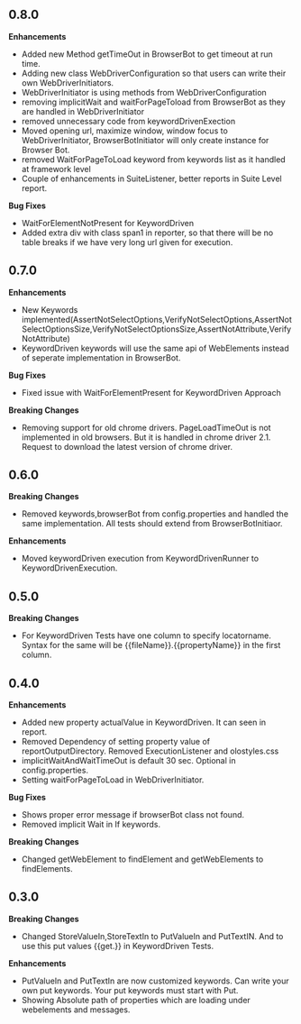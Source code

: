 0.8.0
------------

**Enhancements**

* Added new Method getTimeOut in BrowserBot to get timeout at run time.
* Adding new class WebDriverConfiguration so that users can write their own WebDriverInitiators.
* WebDriverInitiator is using methods from WebDriverConfiguration
* removing implicitWait and waitForPageToload from BrowserBot as they are handled in WebDriverInitiator
* removed unnecessary code from keywordDrivenExection
* Moved opening url, maximize window, window focus to WebDriverInitiator, BrowserBotInitiator will only create instance for Browser Bot.
* removed WaitForPageToLoad keyword from keywords list as it handled at framework level
* Couple of enhancements in SuiteListener, better reports in Suite Level report.
 

**Bug Fixes**

* WaitForElementNotPresent for KeywordDriven
* Added extra div with class span1 in reporter, so that there will be no table breaks if we have very long url given for execution.



0.7.0
------------

**Enhancements**

* New Keywords implemented(AssertNotSelectOptions,VerifyNotSelectOptions,AssertNotSelectOptionsSize,VerifyNotSelectOptionsSize,AssertNotAttribute,VerifyNotAttribute)
* KeywordDriven keywords will use the same api of WebElements instead of seperate implementation in BrowserBot.

**Bug Fixes**

* Fixed issue with WaitForElementPresent for KeywordDriven Approach

**Breaking Changes**

* Removing support for old chrome drivers. PageLoadTimeOut is not implemented in old browsers. But it is handled in chrome driver 2.1. Request to download the latest version of chrome driver.

0.6.0
------------

**Breaking Changes**

* Removed keywords,browserBot from config.properties and handled the same implementation. All tests should extend from BrowserBotInitiaor.

**Enhancements**

* Moved keywordDriven execution from KeywordDrivenRunner to KeywordDrivenExecution.

0.5.0
------------

**Breaking Changes**

* For KeywordDriven Tests have one column to specify locatorname. Syntax for the same will be {{fileName}}.{{propertyName}} in the first column.


0.4.0
------------

**Enhancements**

* Added new property actualValue in KeywordDriven. It can seen in report.
* Removed Dependency of setting property value of reportOutputDirectory. Removed ExecutionListener and olostyles.css
* implicitWaitAndWaitTimeOut is default 30 sec. Optional in config.properties.
* Setting waitForPageToLoad in WebDriverInitiator.


**Bug Fixes**

* Shows proper error message if browserBot class not found.
* Removed implicit Wait in If keywords.


**Breaking Changes**

* Changed getWebElement to findElement and getWebElements to findElements.


0.3.0
------------

**Breaking Changes**

* Changed StoreValueIn,StoreTextIn to PutValueIn and PutTextIN. And to use this put values {{get.<putname>}} in KeywordDriven Tests.

**Enhancements**

* PutValueIn and PutTextIn are now customized keywords. Can write your own put keywords. Your put keywords must start with Put<syntax>.
* Showing Absolute path of properties which are loading under webelements and messages.
